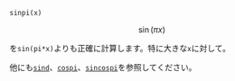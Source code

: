 ```
sinpi(x)
```

$$
\sin(\pi x)
$$

を`sin(pi*x)`よりも正確に計算します。特に大きな`x`に対して。

他にも[`sind`](@ref)、[`cospi`](@ref)、[`sincospi`](@ref)を参照してください。

